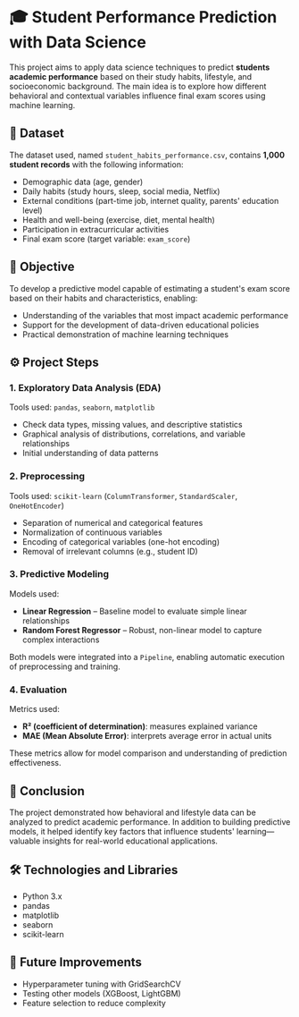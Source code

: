 # 🎓 Student Performance Prediction with Data Science

This project aims to apply data science techniques to predict **students academic performance** based on their study habits, lifestyle, and socioeconomic background. The main idea is to explore how different behavioral and contextual variables influence final exam scores using machine learning.

## 📁 Dataset

The dataset used, named `student_habits_performance.csv`, contains **1,000 student records** with the following information:

- Demographic data (age, gender)  
- Daily habits (study hours, sleep, social media, Netflix)  
- External conditions (part-time job, internet quality, parents' education level)  
- Health and well-being (exercise, diet, mental health)  
- Participation in extracurricular activities  
- Final exam score (target variable: `exam_score`)

## 🎯 Objective

To develop a predictive model capable of estimating a student's exam score based on their habits and characteristics, enabling:

- Understanding of the variables that most impact academic performance  
- Support for the development of data-driven educational policies  
- Practical demonstration of machine learning techniques

## ⚙️ Project Steps

### 1. Exploratory Data Analysis (EDA)

Tools used: `pandas`, `seaborn`, `matplotlib`

- Check data types, missing values, and descriptive statistics  
- Graphical analysis of distributions, correlations, and variable relationships  
- Initial understanding of data patterns

### 2. Preprocessing

Tools used: `scikit-learn` (`ColumnTransformer`, `StandardScaler`, `OneHotEncoder`)

- Separation of numerical and categorical features  
- Normalization of continuous variables  
- Encoding of categorical variables (one-hot encoding)  
- Removal of irrelevant columns (e.g., student ID)

### 3. Predictive Modeling

Models used:
- **Linear Regression** – Baseline model to evaluate simple linear relationships  
- **Random Forest Regressor** – Robust, non-linear model to capture complex interactions

Both models were integrated into a `Pipeline`, enabling automatic execution of preprocessing and training.

### 4. Evaluation

Metrics used:
- **R² (coefficient of determination)**: measures explained variance  
- **MAE (Mean Absolute Error)**: interprets average error in actual units  

These metrics allow for model comparison and understanding of prediction effectiveness.

## 🧠 Conclusion

The project demonstrated how behavioral and lifestyle data can be analyzed to predict academic performance. In addition to building predictive models, it helped identify key factors that influence students' learning—valuable insights for real-world educational applications.

## 🛠️ Technologies and Libraries

- Python 3.x  
- pandas  
- matplotlib  
- seaborn  
- scikit-learn

## 📌 Future Improvements

- Hyperparameter tuning with GridSearchCV  
- Testing other models (XGBoost, LightGBM)  
- Feature selection to reduce complexity  
